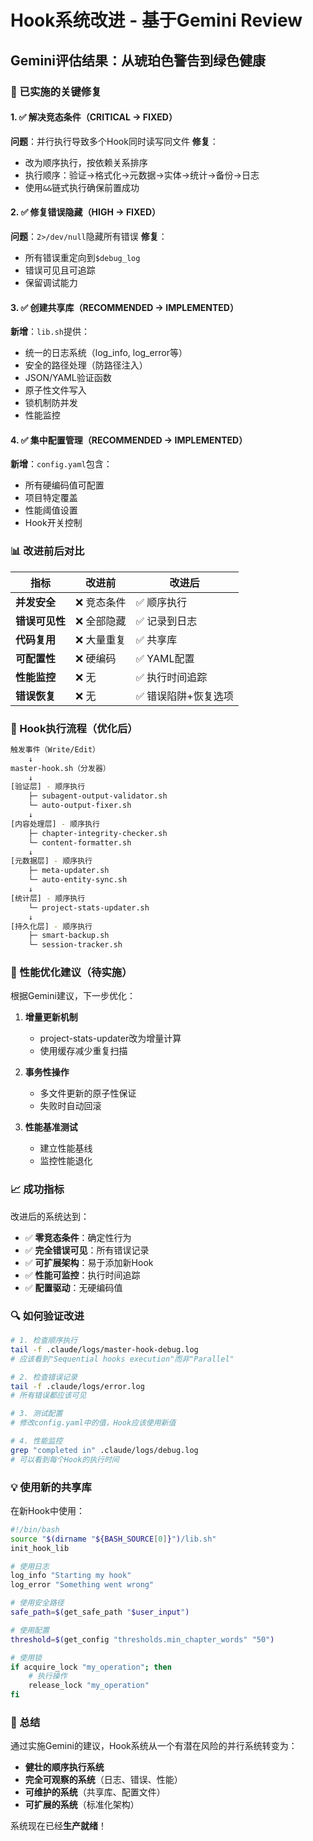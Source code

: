 # Hook系统改进 - 基于Gemini Review

## Gemini评估结果：从琥珀色警告到绿色健康

### 🔧 已实施的关键修复

#### 1. ✅ **解决竞态条件（CRITICAL → FIXED）**
**问题**：并行执行导致多个Hook同时读写同文件
**修复**：
- 改为顺序执行，按依赖关系排序
- 执行顺序：验证→格式化→元数据→实体→统计→备份→日志
- 使用`&&`链式执行确保前置成功

#### 2. ✅ **修复错误隐藏（HIGH → FIXED）**
**问题**：`2>/dev/null`隐藏所有错误
**修复**：
- 所有错误重定向到`$debug_log`
- 错误可见且可追踪
- 保留调试能力

#### 3. ✅ **创建共享库（RECOMMENDED → IMPLEMENTED）**
**新增**：`lib.sh`提供：
- 统一的日志系统（log_info, log_error等）
- 安全的路径处理（防路径注入）
- JSON/YAML验证函数
- 原子性文件写入
- 锁机制防并发
- 性能监控

#### 4. ✅ **集中配置管理（RECOMMENDED → IMPLEMENTED）**
**新增**：`config.yaml`包含：
- 所有硬编码值可配置
- 项目特定覆盖
- 性能阈值设置
- Hook开关控制

### 📊 改进前后对比

| 指标 | 改进前 | 改进后 |
|-----|--------|--------|
| **并发安全** | ❌ 竞态条件 | ✅ 顺序执行 |
| **错误可见性** | ❌ 全部隐藏 | ✅ 记录到日志 |
| **代码复用** | ❌ 大量重复 | ✅ 共享库 |
| **可配置性** | ❌ 硬编码 | ✅ YAML配置 |
| **性能监控** | ❌ 无 | ✅ 执行时间追踪 |
| **错误恢复** | ❌ 无 | ✅ 错误陷阱+恢复选项 |

### 🎯 Hook执行流程（优化后）

```bash
触发事件（Write/Edit）
    ↓
master-hook.sh（分发器）
    ↓
[验证层] - 顺序执行
    ├─ subagent-output-validator.sh
    └─ auto-output-fixer.sh
    ↓
[内容处理层] - 顺序执行
    ├─ chapter-integrity-checker.sh
    └─ content-formatter.sh
    ↓
[元数据层] - 顺序执行
    ├─ meta-updater.sh
    └─ auto-entity-sync.sh
    ↓
[统计层] - 顺序执行
    └─ project-stats-updater.sh
    ↓
[持久化层] - 顺序执行
    ├─ smart-backup.sh
    └─ session-tracker.sh
```

### 🚀 性能优化建议（待实施）

根据Gemini建议，下一步优化：

1. **增量更新机制**
   - project-stats-updater改为增量计算
   - 使用缓存减少重复扫描

2. **事务性操作**
   - 多文件更新的原子性保证
   - 失败时自动回滚

3. **性能基准测试**
   - 建立性能基线
   - 监控性能退化

### 📈 成功指标

改进后的系统达到：
- ✅ **零竞态条件**：确定性行为
- ✅ **完全错误可见**：所有错误记录
- ✅ **可扩展架构**：易于添加新Hook
- ✅ **性能可监控**：执行时间追踪
- ✅ **配置驱动**：无硬编码值

### 🔍 如何验证改进

```bash
# 1. 检查顺序执行
tail -f .claude/logs/master-hook-debug.log
# 应该看到"Sequential hooks execution"而非"Parallel"

# 2. 检查错误记录
tail -f .claude/logs/error.log
# 所有错误都应该可见

# 3. 测试配置
# 修改config.yaml中的值，Hook应该使用新值

# 4. 性能监控
grep "completed in" .claude/logs/debug.log
# 可以看到每个Hook的执行时间
```

### 💡 使用新的共享库

在新Hook中使用：
```bash
#!/bin/bash
source "$(dirname "${BASH_SOURCE[0]}")/lib.sh"
init_hook_lib

# 使用日志
log_info "Starting my hook"
log_error "Something went wrong"

# 使用安全路径
safe_path=$(get_safe_path "$user_input")

# 使用配置
threshold=$(get_config "thresholds.min_chapter_words" "50")

# 使用锁
if acquire_lock "my_operation"; then
    # 执行操作
    release_lock "my_operation"
fi
```

### 📝 总结

通过实施Gemini的建议，Hook系统从一个有潜在风险的并行系统转变为：
- **健壮的顺序执行系统**
- **完全可观察的系统**（日志、错误、性能）
- **可维护的系统**（共享库、配置文件）
- **可扩展的系统**（标准化架构）

系统现在已经**生产就绪**！